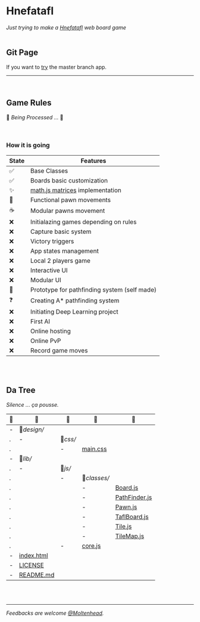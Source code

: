 # Hnefatafl
*Just trying to make a [Hnefatafl](https://en.wikipedia.org/wiki/Tafl_games) web board game*
<br/><br/>

## Git Page
If you want to [try](https://moltenhead.github.io/Hnefatafl) the master branch app.
<hr/>
<br/>

## Game Rules
:construction:  *Being Processed ...*  :construction:
<br/><br/><br/>

### How it is going
State | Features
------|---------
:white_check_mark:| Base Classes
:white_check_mark:| Boards basic customization
:sparkles:| [math.js matrices](http://mathjs.org/docs/datatypes/matrices.html) implementation
:construction:| Functional pawn movements
:coffee:| Modular pawns movement
:x:| Initialazing games depending on rules
:x:| Capture basic system
:x:| Victory triggers
:x:| App states management
:x:| Local 2 players game
:x:| Interactive UI
:x:| Modular UI
:construction:| Prototype for pathfinding system (self made)
:question:| Creating A* pathfinding system
:x:| Initiating Deep Learning project
:x:| First AI
:x:| Online hosting
:x:| Online PvP
:x:| Record game moves

<br/><br/>

## Da Tree
*Silence ... ça pousse.*

:deciduous_tree:|:evergreen_tree:|:ear_of_rice:|:herb:|:seedling:
-|-|-|-|-
-|:file_folder:*design/*|||
.|-|:file_folder:*css/*||
.||-|[main.css](https://github.com/Moltenhead/Hnefatafl/tree/master/design/css/main.css)|
-|:file_folder:*lib/*|||
.|-|:file_folder:*js/*||
.||-|:file_folder:*classes/*|
.|||-|[Board.js](https://github.com/Moltenhead/Hnefatafl/tree/master/lib/js/classes/Board.js)
.|||-|[PathFinder.js](https://github.com/Moltenhead/Hnefatafl/tree/master/lib/js/classes/PathFinder.js)
.|||-|[Pawn.js](https://github.com/Moltenhead/Hnefatafl/tree/master/lib/js/classes/Pawn.js)
.|||-|[TaflBoard.js](https://github.com/Moltenhead/Hnefatafl/tree/master/lib/js/classes/TaflBoard.js)
.|||-|[Tile.js](https://github.com/Moltenhead/Hnefatafl/tree/master/lib/js/classes/Tile.js)
.|||-|[TileMap.js](https://github.com/Moltenhead/Hnefatafl/tree/master/lib/js/classes/TileMap.js)
.||-|[core.js](https://github.com/Moltenhead/Hnefatafl/tree/master/lib/js/core.js)|
-|[index.html](https://github.com/Moltenhead/Hnefatafl/tree/master/index.html)|||
-|[LICENSE](https://github.com/Moltenhead/Hnefatafl/tree/master/LICENSE)|||
-|[README.md](https://github.com/Moltenhead/Hnefatafl/tree/master/README.md)|||

<br/><br/>
<hr/>

*Feedbacks are welcome [@Moltenhead](https://github.com/Moltenhead).*

